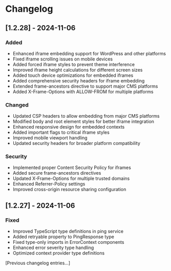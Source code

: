 # Changelog

## [1.2.28] - 2024-11-06

### Added
- Enhanced iframe embedding support for WordPress and other platforms
- Fixed iframe scrolling issues on mobile devices
- Added forced iframe styles to prevent theme interference
- Improved iframe height calculations for different screen sizes
- Added touch device optimizations for embedded iframes
- Added comprehensive security headers for iframe embedding
- Extended frame-ancestors directive to support major CMS platforms
- Added X-Frame-Options with ALLOW-FROM for multiple platforms

### Changed
- Updated CSP headers to allow embedding from major CMS platforms
- Modified body and root element styles for better iframe integration
- Enhanced responsive design for embedded contexts
- Added important flags to critical iframe styles
- Improved mobile viewport handling
- Updated security headers for broader platform compatibility

### Security
- Implemented proper Content Security Policy for iframes
- Added secure frame-ancestors directives
- Updated X-Frame-Options for multiple trusted domains
- Enhanced Referrer-Policy settings
- Improved cross-origin resource sharing configuration

## [1.2.27] - 2024-11-06

### Fixed
- Improved TypeScript type definitions in ping service
- Added retryable property to PingResponse type
- Fixed type-only imports in ErrorContext components
- Enhanced error severity type handling
- Optimized context provider type definitions

[Previous changelog entries...]